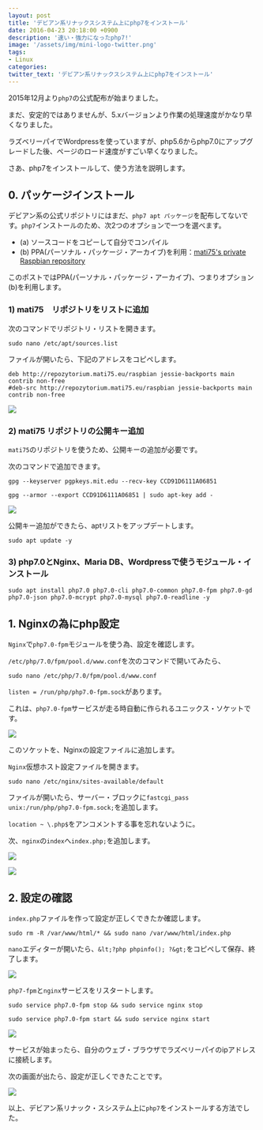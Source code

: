 ```yaml
---
layout: post
title: 'デビアン系リナックスシステム上にphp7をインストール'
date: 2016-04-23 20:18:00 +0900
description: '速い・強力になったphp7!'
image: '/assets/img/mini-logo-twitter.png'
tags:
- Linux
categories:
twitter_text: 'デビアン系リナックスシステム上にphp7をインストール' 
---
```

2015年12月より`php7`の公式配布が始まりました。

まだ、安定的ではありませんが、5.xバージョンより作業の処理速度がかなり早くなりました。

ラズベリーパイでWordpressを使っていますが、php5.6からphp7.0にアップグレードした後、ページのロード速度がすごい早くなりました。

さあ、php7をインストールして、使う方法を説明します。

## 0. パッケージインストール

デビアン系の公式リポジトリにはまだ、`php7 apt パッケージ`を配布してないです。`php7`インストールのため、次2つのオプションで一つを選べます。

* (a) ソースコードをコピーして自分でコンパイル
* (b) PPA(パーソナル・パッケージ・アーカイブ)を利用：<a href="http://repozytorium.mati75.eu/" target="_blank">mati75's private Raspbian repository</a>

このポストではPPA(パーソナル・パッケージ・アーカイブ)、つまりオプション(b)を利用します。

### 1) mati75　リポジトリをリストに追加

次のコマンドでリポジトリ・リストを開きます。

```
sudo nano /etc/apt/sources.list
```

ファイルが開いたら、下記のアドレスをコピペします。
```
deb http://repozytorium.mati75.eu/raspbian jessie-backports main contrib non-free
#deb-src http://repozytorium.mati75.eu/raspbian jessie-backports main contrib non-free
```

<a href="https://googledrive.com/host/0Bw2KEQNBe4nMZW91OWJNZ2lmX0k/img20160305001.png" data-lightbox="11"><img src="https://googledrive.com/host/0Bw2KEQNBe4nMZW91OWJNZ2lmX0k/img20160305001.png"></a>

### 2) mati75 リポジトリの公開キー追加

`mati75`のリポジトリを使うため、公開キーの追加が必要です。

次のコマンドで追加できます。

```
gpg --keyserver pgpkeys.mit.edu --recv-key CCD91D6111A06851
```

```
gpg --armor --export CCD91D6111A06851 | sudo apt-key add -
```

<a href="https://googledrive.com/host/0Bw2KEQNBe4nMZW91OWJNZ2lmX0k/img20160305002.png" data-lightbox="11"><img src="https://googledrive.com/host/0Bw2KEQNBe4nMZW91OWJNZ2lmX0k/img20160305002.png"></a>

公開キー追加ができたら、aptリストをアップデートします。

```
sudo apt update -y
```

### 3) php7.0とNginx、Maria DB、Wordpressで使うモジュール・インストール

```
sudo apt install php7.0 php7.0-cli php7.0-common php7.0-fpm php7.0-gd php7.0-json php7.0-mcrypt php7.0-mysql php7.0-readline -y
```

## 1. Nginxの為にphp設定

`Nginx`で`php7.0-fpm`モジュールを使う為、設定を確認します。

`/etc/php/7.0/fpm/pool.d/www.conf`を次のコマンドで開いてみたら、

```
sudo nano /etc/php/7.0/fpm/pool.d/www.conf
```

`listen = /run/php/php7.0-fpm.sock`があります。

これは、`php7.0-fpm`サービスが走る時自動に作られるユニックス・ソケットです。

<a href="https://googledrive.com/host/0Bw2KEQNBe4nMZW91OWJNZ2lmX0k/img20160305003.png" data-lightbox="11"><img src="https://googledrive.com/host/0Bw2KEQNBe4nMZW91OWJNZ2lmX0k/img20160305003.png"></a>

このソケットを、Nginxの設定ファイルに追加します。

`Nginx`仮想ホスト設定ファイルを開きます。

```
sudo nano /etc/nginx/sites-available/default
```

ファイルが開いたら、サーバー・ブロックに`fastcgi_pass unix:/run/php/php7.0-fpm.sock;`を追加します。

`location ~ \.php$`をアンコメントする事を忘れないように。

次、`nginx`の`index`へ`index.php;`を追加します。

<a href="https://googledrive.com/host/0Bw2KEQNBe4nMZW91OWJNZ2lmX0k/img20160417-006.png" data-lightbox="11"><img src="https://googledrive.com/host/0Bw2KEQNBe4nMZW91OWJNZ2lmX0k/img20160417-006.png"></a>

<a href="https://googledrive.com/host/0Bw2KEQNBe4nMZW91OWJNZ2lmX0k/img20160305004.png" data-lightbox="11"><img src="https://googledrive.com/host/0Bw2KEQNBe4nMZW91OWJNZ2lmX0k/img20160305004.png"></a>

## 2. 設定の確認

`index.php`ファイルを作って設定が正しくできたか確認します。

```
sudo rm -R /var/www/html/* && sudo nano /var/www/html/index.php
```

`nano`エディターが開いたら、`&lt;?php phpinfo(); ?&gt;`をコピペして保存、終了します。

<a href="https://googledrive.com/host/0Bw2KEQNBe4nMZW91OWJNZ2lmX0k/img20160417-007.png" data-lightbox="11"><img src="https://googledrive.com/host/0Bw2KEQNBe4nMZW91OWJNZ2lmX0k/img20160417-007.png"></a>

`php7-fpm`と`nginx`サービスをリスタートします。

```
sudo service php7.0-fpm stop && sudo service nginx stop
```

```
sudo service php7.0-fpm start && sudo service nginx start
```

<a href="https://googledrive.com/host/0Bw2KEQNBe4nMZW91OWJNZ2lmX0k/img20160417-008.png" data-lightbox="11"><img src="https://googledrive.com/host/0Bw2KEQNBe4nMZW91OWJNZ2lmX0k/img20160417-008.png"></a>

サービスが始まったら、自分のウェブ・ブラウザでラズベリーパイのipアドレスに接続します。

次の画面が出たら、設定が正しくできたことです。

<a href="https://googledrive.com/host/0Bw2KEQNBe4nMZW91OWJNZ2lmX0k/img20160417-009.png" data-lightbox="11"><img src="https://googledrive.com/host/0Bw2KEQNBe4nMZW91OWJNZ2lmX0k/img20160417-009.png"></a>

以上、デビアン系リナック・スシステム上に`php7`をインストールする方法でした。
